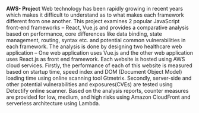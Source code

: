 **AWS- Project**
Web technology has been rapidly growing in recent years which makes it difficult to understand as to what makes each framework different from one another. This project examines 2 popular JavaScript front-end frameworks – React, Vue.js and provides a comparative analysis based on performance, core differences like data binding, state management, routing, syntax etc. and potential common vulnerabilities in each framework. The analysis is done by designing two healthcare web application – One web application uses Vue.js  and the other web application uses React.js as front end framework. Each website is hosted using AWS cloud services.  Firstly, the performance of each of this website is measured based on startup time, speed index and DOM (Document Object Model) loading time using online scanning tool Gtmetrix. Secondly, server-side and other potential vulnerabilities and exposures(CVEs) are tested using Detectify online scanner. Based on the analysis reports, counter measures are provided for low, medium, and high risks using Amazon CloudFront and serverless architecture using Lambda.
